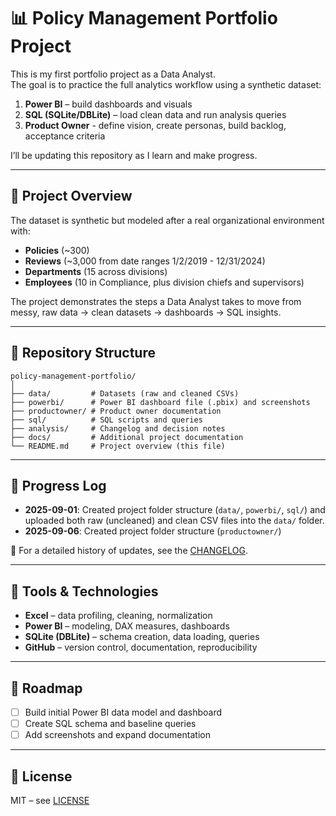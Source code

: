# 📊 Policy Management Portfolio Project

This is my first portfolio project as a Data Analyst.  
The goal is to practice the full analytics workflow using a synthetic dataset:

1. **Power BI** – build dashboards and visuals  
2. **SQL (SQLite/DBLite)** – load clean data and run analysis queries
3. **Product Owner** - define vision, create personas, build backlog, acceptance criteria

I’ll be updating this repository as I learn and make progress.  

---

## 📘 Project Overview
The dataset is synthetic but modeled after a real organizational environment with:  
- **Policies** (~300)  
- **Reviews** (~3,000 from date ranges 1/2/2019 - 12/31/2024)  
- **Departments** (15 across divisions)  
- **Employees** (10 in Compliance, plus division chiefs and supervisors)  

The project demonstrates the steps a Data Analyst takes to move from messy, raw data → clean datasets → dashboards → SQL insights.  

---

## 📂 Repository Structure

    policy-management-portfolio/
    │
    ├── data/         # Datasets (raw and cleaned CSVs)
    ├── powerbi/      # Power BI dashboard file (.pbix) and screenshots
    ├── productowner/ # Product owner documentation
    ├── sql/          # SQL scripts and queries
    ├── analysis/     # Changelog and decision notes
    ├── docs/         # Additional project documentation
    └── README.md     # Project overview (this file)

---

## 📅 Progress Log
- **2025-09-01**: Created project folder structure (`data/`, `powerbi/`, `sql/`) and uploaded both raw (uncleaned) and clean CSV files into the `data/` folder.
- **2025-09-06**: Created project folder structure (`productowner/`)

📖 For a detailed history of updates, see the [CHANGELOG](analysis/CHANGELOG.md).

---

## 🔧 Tools & Technologies
- **Excel** – data profiling, cleaning, normalization  
- **Power BI** – modeling, DAX measures, dashboards  
- **SQLite (DBLite)** – schema creation, data loading, queries  
- **GitHub** – version control, documentation, reproducibility  

---

## 📅 Roadmap
- [ ] Build initial Power BI data model and dashboard  
- [ ] Create SQL schema and baseline queries  
- [ ] Add screenshots and expand documentation  

---

## 📄 License
MIT – see [LICENSE](LICENSE)  
